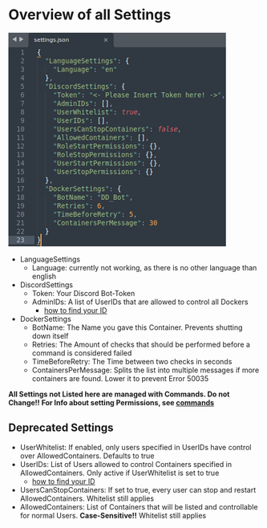 # Overview of all Settings

![Screenshot of settings.json](/pics/Settings.png)

- LanguageSettings
    - Language: currently not working, as there is no other language than english
- DiscordSettings
    - Token: Your Discord Bot-Token
    - AdminIDs: A list of UserIDs that are allowed to control all Dockers
        - [how to find your ID](https://support.discord.com/hc/en-us/articles/206346498-Where-can-I-find-my-User-Server-Message-ID-)
- DockerSettings
    - BotName: The Name you gave this Container. Prevents shutting down itself
    - Retries: The Amount of checks that should be performed before a command is considered failed
    - TimeBeforeRetry: The Time between two checks in seconds
    - ContainersPerMessage: Splits the list into multiple messages if more containers are found. Lower it to prevent Error 50035
<p>
<b>All Settings not Listed here are managed with Commands. Do not Change!!
For Info about setting Permissions, see <a href="/sites/commands.md">commands</a>
</b>
</p>

## **Deprecated Settings**
- UserWhitelist: If enabled, only users specified in UserIDs have control over AllowedContainers. Defaults to true
- UserIDs: List of Users allowed to control Containers specified in AllowedContainers. Only active if UserWhitelist is set to true
    - [how to find your ID](https://support.discord.com/hc/en-us/articles/206346498-Where-can-I-find-my-User-Server-Message-ID-)
- UsersCanStopContainers: If set to true, every user can stop and restart AllowedContainers. Whitelist still applies
- AllowedContainers: List of Containers that will be listed and controllable for normal Users. **Case-Sensitive!!** Whitelist still applies
